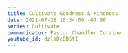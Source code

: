 ```yaml
---
title: Cultivate Goodness & Kindness
date: 2021-07-28 10:34:00 -07:00
series: Cultivate
communicator: Pastor Chandler Corzine
youtube_id: dzlaDcDB5tI
---
```


